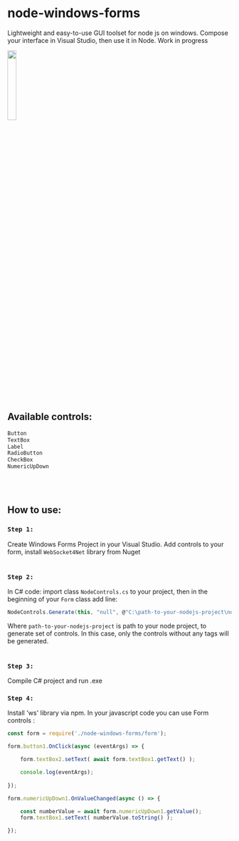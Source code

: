 # node-windows-forms
Lightweight and easy-to-use GUI toolset for node js on windows. Compose your interface in Visual Studio, then use it in Node. Work in progress



<img src="https://github.com/true-goniss/node-windows-forms/assets/42878452/95731c2d-0ceb-4558-9710-ff5323eb9e37" width=20% height=20%>

## Available controls:
```csharp
Button
TextBox
Label
RadioButton
CheckBox
NumericUpDown
```

<br><br>

## How to use:
### ```Step 1:```
Create Windows Forms Project in your Visual Studio. Add controls to your form, install ```WebSocket4Net``` library from Nuget
<br><br>

### ```Step 2:```
In C# code: import class ```NodeControls.cs``` to your project, then in the beginning of your ```Form``` class add line: 
```csharp
NodeControls.Generate(this, "null", @"C:\path-to-your-nodejs-project\node-windows-forms");
```
Where ```path-to-your-nodejs-project``` is path to your node project, to generate set of controls. In this case, only the controls without any tags will be generated.
<br><br>

### ```Step 3:```
Compile C# project and run .exe

### ```Step 4:``` 
Install 'ws' library via npm. In your javascript code you can use Form controls :

```javascript
const form = require('./node-windows-forms/form');

form.button1.OnClick(async (eventArgs) => {

    form.textBox2.setText( await form.textBox1.getText() );

    console.log(eventArgs);
    
});

form.numericUpDown1.OnValueChanged(async () => {

    const numberValue = await form.numericUpDown1.getValue();
    form.textBox1.setText( numberValue.toString() );

});
